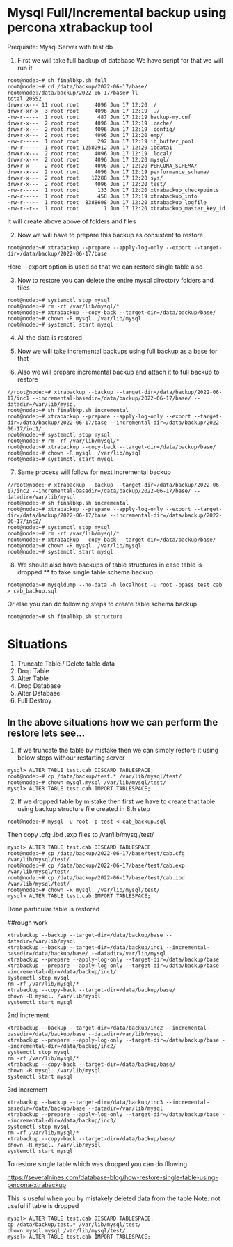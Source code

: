 # Mysql Full/Incremental backup using percona xtrabackup tool

Prequisite: Mysql Server with test db

1. First we will take full backup of database
We have script for that we will run it 

```console
root@node:~# sh finalbkp.sh full
root@node:~# cd /data/backup/2022-06-17/base/
root@node:/data/backup/2022-06-17/base# ll
total 20552
drwxr-x--- 11 root root     4096 Jun 17 12:20 ./
drwxr-xr-x  3 root root     4096 Jun 17 12:19 ../
-rw-r-----  1 root root      487 Jun 17 12:19 backup-my.cnf
drwxr-x---  2 root root     4096 Jun 17 12:19 .cache/
drwxr-x---  2 root root     4096 Jun 17 12:19 .config/
drwxr-x---  2 root root     4096 Jun 17 12:20 emp/
-rw-r-----  1 root root      292 Jun 17 12:19 ib_buffer_pool
-rw-r-----  1 root root 12582912 Jun 17 12:20 ibdata1
drwxr-x---  2 root root     4096 Jun 17 12:19 .local/
drwxr-x---  2 root root     4096 Jun 17 12:20 mysql/
drwxr-x---  2 root root     4096 Jun 17 12:20 PERCONA_SCHEMA/
drwxr-x---  2 root root     4096 Jun 17 12:19 performance_schema/
drwxr-x---  2 root root    12288 Jun 17 12:20 sys/
drwxr-x---  2 root root     4096 Jun 17 12:20 test/
-rw-r-----  1 root root      133 Jun 17 12:20 xtrabackup_checkpoints
-rw-r-----  1 root root      458 Jun 17 12:19 xtrabackup_info
-rw-r-----  1 root root  8388608 Jun 17 12:20 xtrabackup_logfile
-rw-r--r--  1 root root        1 Jun 17 12:20 xtrabackup_master_key_id
```
It will create above above of folders and files

2. Now we will have to prepare this backup as consistent to restore 
```console
root@node:~# xtrabackup --prepare --apply-log-only --export --target-dir=/data/backup/2022-06-17/base
```
Here --export option is used so that we can restore single table also

3. Now to restore you can delete the entire mysql directory folders and files
```console 
root@node:~# systemctl stop mysql
root@node:~# rm -rf /var/lib/mysql/*
root@node:~# xtrabackup --copy-back --target-dir=/data/backup/base/
root@node:~# chown -R mysql. /var/lib/mysql
root@node:~# systemctl start mysql
```
4. All the data is restored

5. Now we will take incremental backups using full backup as a base for that
6. Also we will prepare incremental backup and attach it to full backup to restore
```console
//root@node:~# xtrabackup --backup --target-dir=/data/backup/2022-06-17/inc1 --incremental-basedir=/data/backup/2022-06-17/base/ --datadir=/var/lib/mysql
root@node:~# sh finalbkp.sh incremental
root@node:~# xtrabackup --prepare --apply-log-only --export --target-dir=/data/backup/2022-06-17/base --incremental-dir=/data/backup/2022-06-17/inc1/
root@node:~# systemctl stop mysql
root@node:~# rm -rf /var/lib/mysql/*
root@node:~# xtrabackup --copy-back --target-dir=/data/backup/base/
root@node:~# chown -R mysql. /var/lib/mysql
root@node:~# systemctl start mysql
```

7. Same process will follow for next incremental backup
```console
//root@node:~# xtrabackup --backup --target-dir=/data/backup/2022-06-17/inc2 --incremental-basedir=/data/backup/2022-06-17/base/ --datadir=/var/lib/mysql
root@node:~# sh finalbkp.sh incremental
root@node:~# xtrabackup --prepare --apply-log-only --export --target-dir=/data/backup/2022-06-17/base --incremental-dir=/data/backup/2022-06-17/inc2/
root@node:~# systemctl stop mysql
root@node:~# rm -rf /var/lib/mysql/*
root@node:~# xtrabackup --copy-back --target-dir=/data/backup/base/
root@node:~# chown -R mysql. /var/lib/mysql
root@node:~# systemctl start mysql
```

8. We should also have backups of table structures in case table is dropped
** to take single table schema backup
```console
root@node:~# mysqldump --no-data -h localhost -u root -ppass test cab > cab_backup.sql
```
Or else you can do following steps to create table schema backup
```console
root@node:~# sh finalbkp.sh structure
```

# Situations
1) Truncate Table / Delete table data
2) Drop Table
3) Alter Table
4) Drop Database
5) Alter Database
6) Full Destroy

## In the above situations how we can perform the restore lets see...

1. If we truncate the table by mistake then we can simply restore it using below steps withour restarting server
```console
mysql> ALTER TABLE test.cab DISCARD TABLESPACE;
root@node:~# cp /data/backup/test.* /var/lib/mysql/test/
root@node:~# chown mysql.mysql /var/lib/mysql/test/
mysql> ALTER TABLE test.cab IMPORT TABLESPACE;
```
2. If we dropped table by mistake then first we have to create that table using backup structure file created in 8th step
```console
root@node:~# mysql -u root -p test < cab_backup.sql
```
Then copy .cfg .ibd .exp files to /var/lib/mysql/test/
```console
mysql> ALTER TABLE test.cab DISCARD TABLESPACE;
root@node:~# cp /data/backup/2022-06-17/base/test/cab.cfg /var/lib/mysql/test/
root@node:~# cp /data/backup/2022-06-17/base/test/cab.exp /var/lib/mysql/test/
root@node:~# cp /data/backup/2022-06-17/base/test/cab.ibd /var/lib/mysql/test/
root@node:~# chown -R mysql. /var/lib/mysql/test/
mysql> ALTER TABLE test.cab IMPORT TABLESPACE;
```
Done particular table is restored




























##rough work
```console
xtrabackup --backup --target-dir=/data/backup/base --datadir=/var/lib/mysql
xtrabackup --backup --target-dir=/data/backup/inc1 --incremental-basedir=/data/backup/base/ --datadir=/var/lib/mysql
xtrabackup --prepare --apply-log-only --target-dir=/data/backup/base
xtrabackup --prepare --apply-log-only --target-dir=/data/backup/base --incremental-dir=/data/backup/inc1/
systemctl stop mysql
rm -rf /var/lib/mysql/*
xtrabackup --copy-back --target-dir=/data/backup/base/
chown -R mysql. /var/lib/mysql
systemctl start mysql
```

2nd increment
```console
xtrabackup --backup --target-dir=/data/backup/inc2 --incremental-basedir=/data/backup/base --datadir=/var/lib/mysql
xtrabackup --prepare --apply-log-only --target-dir=/data/backup/base --incremental-dir=/data/backup/inc2/
systemctl stop mysql
rm -rf /var/lib/mysql/*
xtrabackup --copy-back --target-dir=/data/backup/base/
chown -R mysql. /var/lib/mysql
systemctl start mysql
```

3rd increment
```console
xtrabackup --backup --target-dir=/data/backup/inc3 --incremental-basedir=/data/backup/base --datadir=/var/lib/mysql
xtrabackup --prepare --apply-log-only --target-dir=/data/backup/base --incremental-dir=/data/backup/inc3/
systemctl stop mysql
rm -rf /var/lib/mysql/*
xtrabackup --copy-back --target-dir=/data/backup/base/
chown -R mysql. /var/lib/mysql
systemctl start mysql
```


To restore single table which was dropped you can do fllowing

https://severalnines.com/database-blog/how-restore-single-table-using-percona-xtrabackup

This is useful when you by mistakely deleted data from the table 
Note: not useful if table is dropped

```console
mysql> ALTER TABLE test.cab DISCARD TABLESPACE;
cp /data/backup/test.* /var/lib/mysql/test/
chown mysql.mysql /var/lib/mysql/test/
mysql> ALTER TABLE test.cab IMPORT TABLESPACE;
```

